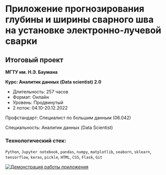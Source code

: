 # Приложение прогнозирования глубины и ширины сварного шва на установке электронно-лучевой сварки

## Итоговый проект

**МГТУ им. Н.Э. Баумана**

**Курс: Аналитик данных (Data scientist) 2.0**

- Длительность: 257 часов
- Формат: Онлайн
- Уровень: Продвинутый
- 2 поток: 04.10-20.12.2022

Профстандарт: Специалист по большим данным (06.042)

Специальность: Аналитик данных (Data Scientist)

### Технологический стек:

`Python`, `Jupyter notebook`, `pandas`, `numpy`, `matplotlib`, `seaborn`, `sklearn`, `tensorflow`, `keras`, `pickle`, `HTML`, `CSS`, `Flask`, `Git`

[![Демонстрация работы приложения](http://img.youtube.com/vi/VAmhusipqtc/0.jpg)](http://www.youtube.com/watch?v=VAmhusipqtc)
